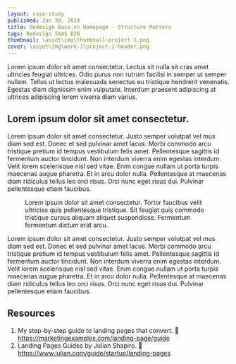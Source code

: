 ```yaml
---
layout: case-study
published: Jan 30, 2024
title: Redesign Base.vn Homepage - Structure Matters
tags: Redesign SAAS B2B
thumbnail: \asset\img\thumbnail-project-1.png
cover: \asset\img\work-1\project-1-header.png
---
```


<p class="intro">
  Lorem ipsum dolor sit amet consectetur. Lectus sit nulla sit cras amet
  ultricies feugiat ultrices. Odio purus non rutrum facilisi in semper
  ut semper nullam. Tellus ut lectus malesuada senectus eu tristique
  hendrerit venenatis. Egestas diam dignissim enim vulputate. Interdum
  praesent adipiscing at ultrices adipiscing lorem viverra diam varius.
</p>
<h2 class="headline">Lorem ipsum dolor sit amet consectetur.</h2>
<p class="paragraph">
  Lorem ipsum dolor sit amet consectetur. Justo semper volutpat vel mus
  diam sed est. Donec et sed pulvinar amet lacus. Morbi commodo arcu
  tristique pretium id tempus vestibulum felis amet. Pellentesque
  sagittis id fermentum auctor tincidunt. Non interdum viverra enim
  egestas interdum. Velit lorem scelerisque nisl sed vitae. Enim congue
  nullam ut porta turpis maecenas augue pharetra. Et in arcu dolor
  nulla. Pellentesque at maecenas diam ridiculus tellus leo orci risus.
  Orci nunc eget risus dui. Pulvinar pellentesque etiam faucibus.
</p>
<figure>
  <img src="{{ site.baseurl }}\asset\img\work-1\placeholder.png" alt="" />
  <figcaption class="image-caption">
    Lorem ipsum dolor sit amet consectetur. Tortor faucibus velit
    ultricies quis pellentesque tristique. Sit feugiat quis commodo
    tristique cursus aliquam aliquet suspendisse. Fermentum fermentum
    dictum erat arcu.
  </figcaption>
</figure>
<p class="paragraph">
  Lorem ipsum dolor sit amet consectetur. Justo semper volutpat vel mus
  diam sed est. Donec et sed pulvinar amet lacus. Morbi commodo arcu
  tristique pretium id tempus vestibulum felis amet. Pellentesque
  sagittis id fermentum auctor tincidunt. Non interdum viverra enim
  egestas interdum. Velit lorem scelerisque nisl sed vitae. Enim congue
  nullam ut porta turpis maecenas augue pharetra. Et in arcu dolor
  nulla. Pellentesque at maecenas diam ridiculus tellus leo orci risus.
  Orci nunc eget risus dui. Pulvinar pellentesque etiam faucibus.
</p>
<h2 class="headline">Resources</h2>
<ol class="resources">
  <li>My step-by-step guide to landing pages that convert. 🔗 <a href="https://marketingexamples.com/landing-page/guide">https://marketingexamples.com/landing-page/guide</a></li>
  <li>Landing Pages Guides by Julian Shapiro. 🔗 <a href="https://www.julian.com/guide/startup/landing-pages">https://www.julian.com/guide/startup/landing-pages</a></li>
</ol>